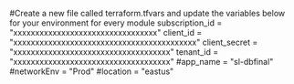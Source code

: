 #Create a new file called terraform.tfvars and update the variables below for your environment for every module
subscription_id = "xxxxxxxxxxxxxxxxxxxxxxxxxxxxxxxxx"
client_id = "xxxxxxxxxxxxxxxxxxxxxxxxxxxxxxxxxxxxxxxxxx"
client_secret = "xxxxxxxxxxxxxxxxxxxxxxxxxxxxxxxxxxxx"
tenant_id = "xxxxxxxxxxxxxxxxxxxxxxxxxxxxxxxxxxxx"
#app_name = "sl-dbfinal"
#networkEnv = "Prod"
#location = "eastus"

